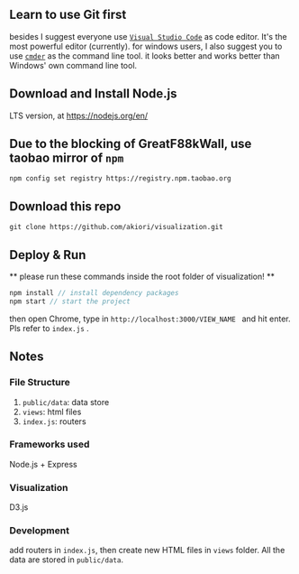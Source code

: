 ## Learn to use Git first
besides I suggest everyone use [`Visual Studio Code`](https://code.visualstudio.com/) as code editor. It's the most powerful editor (currently).
for windows users, I also suggest you to use [`cmder`](https://cmder.net/) as the command line tool. it looks better and works better than Windows' own command line tool.

## Download and Install Node.js
LTS version, at https://nodejs.org/en/

## Due to the blocking of GreatF88kWall, use taobao mirror of `npm`
```npm config set registry https://registry.npm.taobao.org```

## Download this repo
```git clone https://github.com/akiori/visualization.git```

## Deploy & Run
** please run these commands inside the root folder of visualization! **
```javascript
npm install // install dependency packages
npm start // start the project
```

then open Chrome, type in ```http://localhost:3000/VIEW_NAME ``` and hit enter. Pls refer to ```index.js``` .

## Notes

### File Structure
1. `public/data`: data store
2. `views`: html files
3. `index.js`: routers

### Frameworks used
Node.js + Express

### Visualization
D3.js

### Development
add routers in `index.js`, then create new HTML files in `views` folder. All the data are stored in `public/data`.

